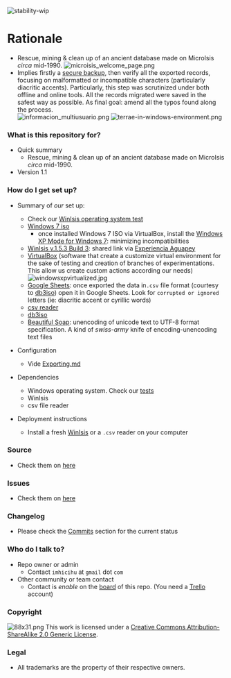 ![stability-wip](https://img.shields.io/badge/stability-work_in_progress-lightgrey.svg)

# Rationale #
* Rescue, mining & clean up of an ancient database made on MicroIsis _circa_ mid-1990.
![microisis_welcome_page.png](https://bitbucket.org/repo/AjyxMg/images/1915817601-microisis_welcome_page.png)
* Implies firstly a [secure backup](https://bitbucket.org/imhicihu/terrae-database/src/dd7f229968c0f625060237281acc7a5c4c7d6dd7/To%20Do.md?at=master&fileviewer=file-view-default), then verify all the exported records, focusing on malformatted or incompatible characters (particularly diacritic accents). Particularly, this step was scrutinized under both offline and online tools. All the records migrated were saved in the safest way as possible. As final goal: amend all the typos found along the process.  
![informacion_multiusuario.png](https://bitbucket.org/repo/EBnakg/images/141072733-informacion_multiusuario.png)
![terrae-in-windows-environment.png](https://bitbucket.org/repo/EBnakg/images/4161797553-terrae-in-windows-environment.png)

### What is this repository for? ###

* Quick summary
     - Rescue, mining & clean up of an ancient database made on MicroIsis _circa_ mid-1990.
* Version 1.1

### How do I get set up? ###

* Summary of *our* set up:
     - Check our [WinIsis operating system test](https://bitbucket.org/imhicihu/winisis-migration/issues/1/software-winisis-compatibility-test)
     - [Windows 7 iso](https://www.microsoft.com/en-us/software-download/windows7)
          + once installed Windows 7 ISO via VirtualBox, install the [Windows XP Mode for Windows 7](https://www.microsoft.com/es-ar/download/details.aspx?id=8002): minimizing incompatibilities
     - [WinIsis v.1.5.3 Build 3](https://www.dropbox.com/s/44vpnjcs6n569h9/winisis-Windows-1.5.3.zip?dl=0): shared link via [Experiencia Aguapey](https://aguapeyexperience.wordpress.com/recursos-descargas/)
     - [VirtualBox](https://www.virtualbox.org/) (software that create a customize virtual environment for the sake of testing and creation of branches of experimentations. This allow us create custom actions according our needs)
     ![windowsxpvirtualized.jpg](https://bitbucket.org/repo/EBnakg/images/3264682538-windowsxpvirtualized.jpg)
     - [Google Sheets](http://spreadsheets.google.com/): once exported the data in`.csv` file format (courtesy to [db3iso](ftp://library.tomsk.ru/pub/isis/isis_products/db-iso/ver2/db3iso.zip)) open it in Google Sheets. Look for `corrupted or ignored` letters (ie: diacritic accent or cyrillic words) 
     - [csv reader](https://limonte.github.io/csv-viewer-online/)
     - [db3iso](ftp://library.tomsk.ru/pub/isis/isis_products/db-iso/ver2/db3iso.zip) 
     - [Beautiful Soap](https://www.crummy.com/software/BeautifulSoup/#Download): unencoding of unicode text to UTF-8 format specification. A kind of _swiss-army_ knife of encoding-unencoding text files

* Configuration
     - Vide [Exporting.md](https://bitbucket.org/imhicihu/terrae-database/src/1e71356f13b9b5ec219dc621b472985d5edd7423/Exporting.md?at=master&fileviewer=file-view-default)
* Dependencies
     - Windows operating system. Check our [tests](https://bitbucket.org/imhicihu/winisis-migration/issues/1/software-winisis-compatibility-test)
     - WinIsis
     - csv file reader
* Deployment instructions
     - Install a fresh [WinIsis](http://www.unesco.org/new/en/communication-and-information/information-society/open-source-and-low-cost-technologies/information-processing-tools/cdsisis-database-software/cdsisis-for-window/) or a `.csv` reader on your computer

### Source ###

* Check them on [here](https://bitbucket.org/imhicihu/terrae-database/src)

### Issues ###

* Check them on [here](https://bitbucket.org/imhicihu/terrae-database/issues)

### Changelog ###

* Please check the [Commits](https://bitbucket.org/imhicihu/terrae-database/commits/) section for the current status

### Who do I talk to? ###

* Repo owner or admin
     - Contact `imhicihu` at `gmail` dot `com`
* Other community or team contact
     - Contact is _enable_ on the [board](https://bitbucket.org/imhicihu/terrae-database/addon/trello/trello-board) of this repo. (You need a [Trello](https://trello.com/) account)

### Copyright ###
![88x31.png](https://bitbucket.org/repo/4pKrXRd/images/3902704043-88x31.png)
This work is licensed under a [Creative Commons Attribution-ShareAlike 2.0 Generic License](http://creativecommons.org/licenses/by-sa/2.0/).

### Legal ###

* All trademarks are the property of their respective owners. 
